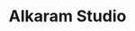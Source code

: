 ---
title: "Alkaram Studio"
url: /karachi/alkaram-studio-w2pr-53v-block-c-north-nazimabad-town/
shop: clothes
---